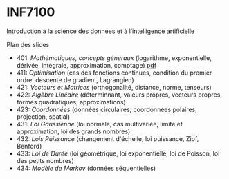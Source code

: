 # INF7100
Introduction à la science des données et à l’intelligence artificielle

Plan des slides
- 401: *Mathématiques, concepts généraux* (logarithme, exponentielle, dérivée, intégrale, approximation, comptage) [pdf](ici)
- 411: *Optimisation* (cas des fonctions continues, condition du premier ordre, descente de gradient, Lagrangien)
- 421: *Vecteurs et Matrices* (orthogonalité, distance, norme, tenseurs)
- 422: *Algèbre Linéaire* (déterminnant, valeurs propres, vecteurs propres, formes quadratiques, approximations)
- 423: *Coordonnées* (données circulaires, coordonnées polaires, projection, spatial)
- 431: *Loi Gaussienne* (loi normale, cas multivariée, limite et approximation, loi des grands nombres)
- 432: *Lois Puissance* (changement d'échelle, loi puissance, Zipf, Benford)
- 433: *Loi de Durée* (loi géométrique, loi exponentielle, loi de Poisson, loi des petits nombres)
- 434: *Modèle de Markov* (données séquentielles)
